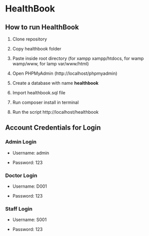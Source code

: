 # HealthBook


## How to run HealthBook
1. Clone repository

2. Copy healthbook folder

3. Paste inside root directory (for xampp xampp/htdocs, for wamp wamp/www, for lamp var/www/html)

4. Open PHPMyAdmin (http://localhost/phpmyadmin)

5. Create a database with name **healthbook**

6. Import healthbook.sql file

7. Run composer install in terminal

8. Run the script http://localhost/healthbook

## Account Credentials for Login
### Admin Login

- Username: admin

- Password: 123

### Doctor Login

- Username: D001

- Password: 123

### Staff Login

- Username: S001

- Password: 123
